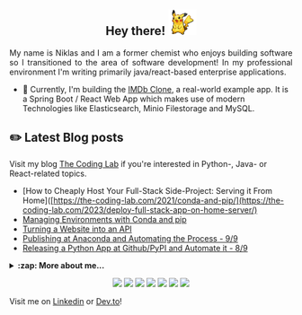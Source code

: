 <!-- ![](assets/forrest.jpg) -->

<h2 align="center">Hey there! <img src="assets/pikachu1.gif" width="50px"> </h2>

<p align="justify">
  My name is Niklas and I am a former chemist who enjoys building software so I transitioned to the area of software development! In my professional environment I'm writing primarily java/react-based enterprise applications. 
</p>

- 🚧 Currently, I'm building the [IMDb Clone](https://github.com/NiklasTiede/IMDb-Clone), a real-world example app. It is a Spring Boot / React Web App which makes use of modern Technologies like Elasticsearch, Minio Filestorage and MySQL.

## :pencil2: Latest Blog posts

Visit my blog [The Coding Lab](https://the-coding-lab.com/) if you're interested in Python-, Java- or React-related topics.

<!-- BLOG-POST-LIST:START -->
- [How to Cheaply Host Your Full-Stack Side-Project: Serving it From Home]([https://the-coding-lab.com/2021/conda-and-pip/](https://the-coding-lab.com/2023/deploy-full-stack-app-on-home-server/)
- [Managing Environments with Conda and pip](https://the-coding-lab.com/2021/conda-and-pip/)
- [Turning a Website into an API](https://the-coding-lab.com/2021/github-trending-api/)
- [Publishing at Anaconda and Automating the Process - 9/9](https://the-coding-lab.com/2021/9-publishing-at-anaconda/)
- [Releasing a Python App at Github/PyPI and Automate it - 8/9](https://the-coding-lab.com/2021/8-publishing-at-pypi/)
<!-- BLOG-POST-LIST:END -->



<details>
    <summary><b>:zap: More about me...</b></summary>

<br>

[![niklastiede's github stats](https://github-readme-stats.vercel.app/api?username=niklastiede&count_private=true&show_icons=true&theme=tokyonight)](https://github.com/niklastiede/github-readme-stats)

[![Top Langs](https://github-readme-stats.vercel.app/api/top-langs/?username=niklastiede)](https://github.com/niklastiede/github-readme-stats)


</details>


<p id="Icons" align="center">
  
  <a alt="Java">
    <img src="https://img.shields.io/badge/Java-informational?style=flat-square&logo=OpenJDK&logoColor=white&color=EE4C2C" />
  </a>
  <a alt="Spring Boot">
    <img src="https://img.shields.io/badge/Spring_Boot-informational?style=flat-square&logo=springboot&logoColor=white&color=39bf5d" />
  </a>
    <a alt="Typescript">
    <img src="https://img.shields.io/badge/Typescript-informational?style=flat-square&logo=typescript&logoColor=black&color=0084ff" />
  </a>
  <a alt="React">
    <img src="https://img.shields.io/badge/React-informational?style=flat-square&logo=react&logoColor=black&color=00c2ed" />
  </a>
    <a alt="Elasticsearch">
    <img src="https://img.shields.io/badge/Elasticsearch-informational?style=flat-square&logo=elasticsearch&logoColor=white&color=005571" />
  </a>
    <a alt="Kubernetes">
    <img src="https://img.shields.io/badge/Kubernetes-informational?style=flat-square&logo=kubernetes&logoColor=white&color=326CE5" />
  </a>
  <a alt="Python">
    <img src="https://img.shields.io/badge/Python-informational?style=flat-square&logo=python&logoColor=white&color=3776AB" />
  </a>
  
  <br>
  
</p>

Visit me on [Linkedin](https://www.linkedin.com/in/niklas-tiede-3b57451b6/) or [Dev.to](https://dev.to/niklastiede)!

<!-- ---

Ask me anything [here](https://github.com/NiklasTiede/NiklasTiede/issues) or via email.
Happy Coding!
 -->

<!-- <p align="center">
  <img src="https://komarev.com/ghpvc/?username=NiklasTiede&color=7d7038" />
</p> -->
